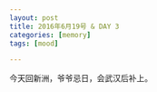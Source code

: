 ```yaml
---
layout: post
title: 2016年6月19号 & DAY 3
categories: [memory]
tags: [mood]

---
```

今天回新洲，爷爷忌日，会武汉后补上。

